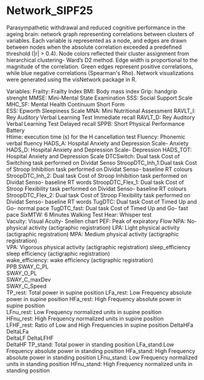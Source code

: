 # Network_SIPF25
Parasympathetic withdrawal and reduced cognitive performance in the ageing brain: network graph representing correlations between clusters of variables.
Each variable is represented as a node, and edges are drawn between nodes when the absolute correlation exceeded a predefined threshold (|r| > 0.4).
Node colors reflected their cluster assignment from hierarchical clustering- Ward’s D2 method.
Edge width is proportional to the magnitude of the correlation. 
Green edges represent positive correlations, while blue negative correlations (Spearman's Rho). 
Network visualizations were generated using the visNetwork package in R.

Variables:
Frailty: Frailty Index
BMI: Body mass index
Grip: handgrip strenght
MMSE: Mini-Mental State Examination
SSS: Social Support Scale
MHC_SF: Mental Health Continuum Short Form 	
ESS: Epworth Sleepiness Scale 
MNA: Mini Nutritional Assessment
RAVLT_I: Rey Auditory Verbal Learning Test Immediate recall
RAVLT_D: Rey Auditory Verbal Learning Test Delayed recall
SPPB: Short Physical Performance Battery 	
Htime: execution time (s) for the H cancellation test
Fluency: Phonemic verbal fluency
HADS_A: Hospital Anxiety and Depression Scale- Anxiety
HADS_D: Hospital Anxiety and Depression Scale- Depression
HADS_TOT: Hospital Anxiety and Depression Scale
DTCSwitch: Dual task Cost of Switching task performed on Dividat Senso
StroopDTC_Inh_1:Dual task Cost of Stroop Inhibition task performed on Dividat Senso- baseline RT colours
StroopDTC_Inh_2: Dual task Cost of Stroop Inhibition task performed on Dividat Senso- baseline RT words
StroopDTC_Flex_1: Dual task Cost of Stroop Flexibility task performed on Dividat Senso- baseline RT colours
StroopDTC_Flex_2: Dual task Cost of Stroop Flexibility task performed on Dividat Senso- baseline RT words
TugDTC: Dual task Cost of Timed Up and Go- normal pace
TugDTC_fast: Dual task Cost of Timed Up and Go- fast pace
SixMTW: 6 Minutes Walking Test
Hear: Whisper test	
Vacuity: Visual Acuity- Snellen chart
PEF: Peak of expiratory Flow
NPA: No-physical activity (actigraphic registration)
LPA: Light physical activity (actigraphic registration)
MPA: Medium physical activity (actigraphic registration)	
VPA: Vigorous physical activity (actigraphic registration)
sleep_efficiency sleep efficiency (actigraphic registration)	
wake_efficiency:  wake efficiency (actigraphic registration)	
PPB	
SWAY_C_PL	
SWAY_O_PL	
SWAY_C_maxDev	
SWAY_C_Speed	
TP_rest: Total power in supine position
LFa_rest: Low Frequency absolute power in supine position
HFa_rest: High Frequency absolute power in supine position	
LFnu_rest: Low Frequency normalized units in supine position	
HFnu_rest: High Frequency normalized units in supine position	
LFHF_rest: Ratio of Low and High Frequencies in supine position	
DeltaHFa	
DeltaLFa	
DeltaLF	
DeltaLFHF	
DeltaHF	
TP_stand: Total power in standing position
LFa_stand:Low Frequency absolute power in standing position
HFa_stand: High Frequency absolute power in standing position
LFnu_stand: Low Frequency normalized units in standing position	
HFnu_stand: High Frequency normalized units in standing position	
